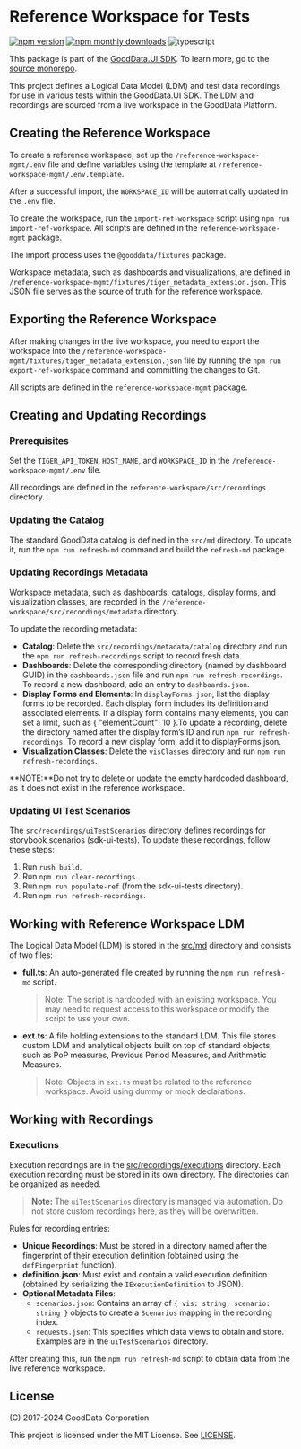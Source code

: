 # Reference Workspace for Tests

[![npm version](https://img.shields.io/npm/v/@gooddata/reference-workspace)](https://www.npmjs.com/@gooddata/reference-workspace)
[![npm monthly downloads](https://img.shields.io/npm/dm/@gooddata/reference-workspace)](https://npmcharts.com/compare/@gooddata/reference-workspace?minimal=true)
![typescript](https://img.shields.io/badge/typescript-first-blue?logo=typescript)

This package is part of the [GoodData.UI SDK](https://sdk.gooddata.com/gooddata-ui/docs/about_gooddataui.html). To learn more, go to the [source monorepo](https://github.com/gooddata/gooddata-ui-sdk).

This project defines a Logical Data Model (LDM) and test data recordings for use in various tests within the GoodData.UI SDK. The LDM and recordings are sourced from a live workspace in the GoodData Platform.

## Creating the Reference Workspace

To create a reference workspace, set up the `/reference-workspace-mgmt/.env` file and define variables using the template at `/reference-workspace-mgmt/.env.template`.

After a successful import, the `WORKSPACE_ID` will be automatically updated in the `.env` file.

To create the workspace, run the `import-ref-workspace` script using `npm run import-ref-workspace`. All scripts are defined in the `reference-workspace-mgmt` package.

The import process uses the `@gooddata/fixtures` package.

Workspace metadata, such as dashboards and visualizations, are defined in `/reference-workspace-mgmt/fixtures/tiger_metadata_extension.json`. This JSON file serves as the source of truth for the reference workspace.

## Exporting the Reference Workspace

After making changes in the live workspace, you need to export the workspace into the `/reference-workspace-mgmt/fixtures/tiger_metadata_extension.json` file by running the `npm run export-ref-workspace` command and committing the changes to Git.

All scripts are defined in the `reference-workspace-mgmt` package.

## Creating and Updating Recordings

### Prerequisites

Set the `TIGER_API_TOKEN`, `HOST_NAME`, and `WORKSPACE_ID` in the `/reference-workspace-mgmt/.env` file.

All recordings are defined in the `reference-workspace/src/recordings` directory.

### Updating the Catalog

The standard GoodData catalog is defined in the `src/md` directory. To update it, run the `npm run refresh-md` command and build the `refresh-md` package.

### Updating Recordings Metadata

Workspace metadata, such as dashboards, catalogs, display forms, and visualization classes, are recorded in the `/reference-workspace/src/recordings/metadata` directory.

To update the recording metadata:

- **Catalog**: Delete the `src/recordings/metadata/catalog` directory and run the `npm run refresh-recordings` script to record fresh data.
- **Dashboards**: Delete the corresponding directory (named by dashboard GUID) in the `dashboards.json` file and run `npm run refresh-recordings`. To record a new dashboard, add an entry to `dashboards.json`.
- **Display Forms and Elements**: In `displayForms.json`, list the display forms to be recorded. Each display form includes its definition and associated elements. If a display form contains many elements, you can set a limit, such as { "elementCount": 10 }.To update a recording, delete the directory named after the display form’s ID and run `npm run refresh-recordings`. To record a new display form, add it to displayForms.json.
- **Visualization Classes**: Delete the `visClasses` directory and run `npm run refresh-recordings`.

**NOTE:**Do not try to delete or update the empty hardcoded dashboard, as it does not exist in the reference workspace.

### Updating UI Test Scenarios

The `src/recordings/uiTestScenarios` directory defines recordings for storybook scenarios (sdk-ui-tests). To update these recordings, follow these steps:

1. Run `rush build`.
2. Run `npm run clear-recordings`.
3. Run `npm run populate-ref` (from the sdk-ui-tests directory).
4. Run `npm run refresh-recordings`.

## Working with Reference Workspace LDM

The Logical Data Model (LDM) is stored in the [src/md](src/md) directory and consists of two files:

- **full.ts**: An auto-generated file created by running the `npm run refresh-md` script.
  > Note: The script is hardcoded with an existing workspace. You may need to request access to this workspace or modify the script to use your own.

- **ext.ts**: A file holding extensions to the standard LDM. This file stores custom LDM and analytical objects built on top of standard objects, such as PoP measures, Previous Period Measures, and Arithmetic Measures.
  > Note: Objects in `ext.ts` must be related to the reference workspace. Avoid using dummy or mock declarations.

## Working with Recordings

### Executions

Execution recordings are in the [src/recordings/executions](src/recordings/executions) directory. Each execution recording must be stored in its own directory. The directories can be organized as needed. 

> **Note:** The `uiTestScenarios` directory is managed via automation. Do not store custom recordings here, as they will be overwritten.

Rules for recording entries:

- **Unique Recordings**: Must be stored in a directory named after the fingerprint of their execution definition (obtained using the `defFingerprint` function).
- **definition.json**: Must exist and contain a valid execution definition (obtained by serializing the `IExecutionDefinition` to JSON).
- **Optional Metadata Files**:
  - `scenarios.json`: Contains an array of `{ vis: string, scenario: string }` objects to create a `Scenarios` mapping in the recording index.
  - `requests.json`: This specifies which data views to obtain and store. Examples are in the `uiTestScenarios` directory.

After creating this, run the `npm run refresh-md` script to obtain data from the live reference workspace.

## License

(C) 2017-2024 GoodData Corporation

This project is licensed under the MIT License. See [LICENSE](https://github.com/gooddata/gooddata-ui-sdk/blob/master/tools/reference-workspace/LICENSE).